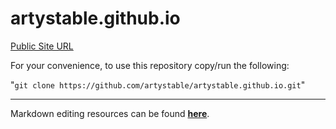 # artystable.github.io

[Public Site URL](https://artystable.github.io)

For your convenience, to use this repository copy/run the following:

"`git clone https://github.com/artystable/artystable.github.io.git`"

---

Markdown editing resources can be found **[here](https://github.com/artystable/artystable.github.io/blob/master/misc/markdown-editing-resources.md)**.
